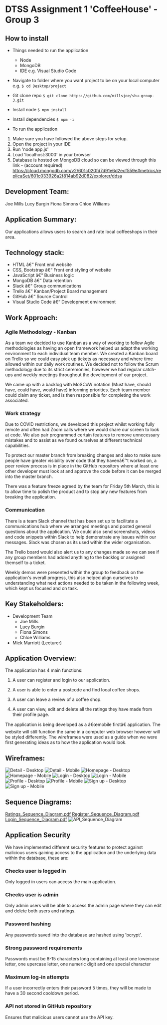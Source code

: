 # DTSS Assignment 1 'CoffeeHouse' - Group 3

## How to install
- Things needed to run the application
  - Node
  - MongoDB
  - IDE e.g. Visual Studio Code

- Navigate to folder where you want project to be on your local computer
e.g. `$ cd Desktop/project`

- Git clone repo
`$ git clone https://github.com/millsjoe/shu-group-3.git`

- Install node
`$ npm install`

- Install dependencies
`$ npm -i`

- To run the application
1. Make sure you have followed the above steps for setup.
2. Open the project in your IDE
3. Run 'node app.js'
4. Load 'localhost:3000' in your browser
5. Database is hosted on MongoDB cloud so can be viewed through this link - (account required) https://cloud.mongodb.com/v2/601c020fd7d91e6d2ecf559e#metrics/replicaSet/601c033926a2f814ab92d082/explorer/ddsa

## Development Team:
Joe Mills
Lucy Burgin
Fiona Simons
Chloe Williams

## Application Summary:
Our applications allows users to search and rate local coffeeshops in their area.

## Technology stack:
- HTML â€“ Front end website
- CSS, Bootstrap â€“ Front end styling of website
- JavaScript â€“ Business logic
- MongoDB â€“ Data retention
- Slack â€“ Group communications
- Trello â€“ Kanban/Project Board management
- GitHub â€“ Source Control 
- Visual Studio Code â€“ Development environment

## Work Approach:

### Agile Methodology - Kanban
As a team we decided to use Kanban as a way of working to follow Agile methodologies as having an open framework helped us adapt the working environment to each individual team member. We created a Kanban board on Trello so we could easy pick up tickets as necessary and where time allowed within our daily work routines. We decided not to follow the Scrum methodology due to its strict ceremonies, however we had regular catch-ups and weekly meetings throughout the development of our project.

We came up with a backlog with MoSCoW notation (Must have, should have, could have, would have) informing priorities. Each team member could claim any ticket, and is then responsible for completing the work associated.

### Work strategy
Due to COVID restrictions, we developed this project whilst working fully remote and often had Zoom calls where we would share our screen to look at code. We also pair programmed certain features to remove unnecessary mistakes and to assist as we found ourselves at different technical capabilities. 

To protect our master branch from breaking changes and also to make sure people have greater visibility over code that they havenâ€™t worked on, a peer review process is in place in the GitHub repository where at least one other developer must look at and approve the code before it can be merged into the master branch.

There was a feature freeze agreed by the team for Friday 5th March, this is to allow time to polish the product and to stop any new features from breaking the application.

### Communication
There is a team Slack channel that has been set up to facilitate a communications hub where we arranged meetings and posted general questions about the application. We could also send screenshots, videos and code snippets within Slack to help demonstrate any issues within our messages. Slack was chosen as its used within the wider organisation. 

The Trello board would also alert us to any changes made so we can see if any group members had added anything to the backlog or assigned themself to a ticket. 

Weekly demos were presented within the group to feedback on the application's overall progress, this also helped align ourselves to understanding what next actions needed to be taken in the following week, which kept us focused and on task.

## Key Stakeholders:
- Development Team
    - Joe Mills
    - Lucy Burgin
    - Fiona Simons
    - Chloe Williams
- Mick Marriott (Lecturer)

## Application Overview:
The application has 4 main functions:

1. A user can register and login to our application.

1. A user is able to enter a postcode and find local coffee shops.

2. A user can leave a review of a coffee shop.

3. A user can view, edit and delete all the ratings they have made from their profile page.

The application is being developed as a â€œmobile firstâ€ application. The website will still function the same in a computer web browser however will be styled differently. The wireframes were used as a guide when we were first generating ideas as to how the application would look.

## Wireframes:
![Detail - Desktop](https://user-images.githubusercontent.com/46544086/110933761-16886c00-8325-11eb-8eff-f4eeda0ac75b.png)
![Detail - Mobile](https://user-images.githubusercontent.com/46544086/110933774-1a1bf300-8325-11eb-839a-fd6c935386c3.png)
![Homepage - Desktop](https://user-images.githubusercontent.com/46544086/110933786-1be5b680-8325-11eb-9bf4-9d015ae4b78e.png)
![Homepage - Mobile](https://user-images.githubusercontent.com/46544086/110933809-230cc480-8325-11eb-97a2-35ccbd2f1fab.png)
![Login - Desktop](https://user-images.githubusercontent.com/46544086/110933812-23a55b00-8325-11eb-9303-55700476da1a.png)
![Login - Mobile](https://user-images.githubusercontent.com/46544086/110933813-23a55b00-8325-11eb-89db-482044fc6ed5.png)
![Profile - Desktop](https://user-images.githubusercontent.com/46544086/110933814-243df180-8325-11eb-9f88-2f5becec131b.png)
![Profile - Mobile](https://user-images.githubusercontent.com/46544086/110933816-243df180-8325-11eb-8de1-81d59531edf8.png)
![Sign up - Desktop](https://user-images.githubusercontent.com/46544086/110933818-24d68800-8325-11eb-825d-55818a9621a4.png)
![Sign up - Mobile](https://user-images.githubusercontent.com/46544086/110933822-256f1e80-8325-11eb-8b6d-2f1cb4f0be8d.png)

## Sequence Diagrams:
[Ratings_Sequence_Diagram.pdf](https://github.com/millsjoe/shu-group-3/files/6129595/Ratings_Sequence_Diagram.pdf)
[Register_Sequence_Diagram.pdf](https://github.com/millsjoe/shu-group-3/files/6129599/Register_Sequence_Diagram.pdf)
[Login_Sequence_Diagram.pdf](https://github.com/millsjoe/shu-group-3/files/6129600/Login_Sequence_Diagram.pdf)
![API_Sequence_Diagram](https://user-images.githubusercontent.com/46544086/110933934-48013780-8325-11eb-9d50-3e4249fbe58d.png)

## Application Security
We have implemented different security features to protect against malicious users gaining access to the application and the underlying data within the database, these are: 

### Checks user is logged in
Only logged in users can access the main application.
### Checks user is admin
Only admin users will be able to access the admin page where they can edit and delete both users and ratings.
### Password hashing 
Any passwords saved into the database are hashed using 'bcrypt'.
### Strong password requirements
Passwords must be 8-15 characters long containing at least one lowercase letter, one upercase letter, one numeric digit and one special character
### Maximum log-in attempts 
If a user incorrectly enters their password 5 times, they will be made to have a 30 second cooldown period.
### API not stored in GitHub repository
Ensures that malicious users cannot use the API key.
